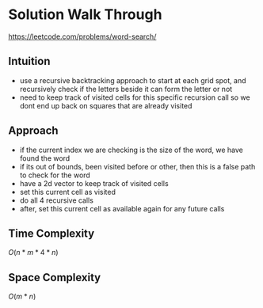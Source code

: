 # Solution Walk Through
https://leetcode.com/problems/word-search/

## Intuition
- use a recursive backtracking approach to start at each grid spot, and recursively check if the letters beside it can form the letter or not
- need to keep track of visited cells for this specific recursion call so we dont end up back on squares that are already visited

## Approach
- if the current index we are checking is the size of the word, we have found the word
- if its out of bounds, been visited before or other, then this is a false path to check for the word
- have a 2d vector to keep track of visited cells
- set this current cell as visited
- do all 4 recursive calls
- after, set this current cell as available again for any future calls

## Time Complexity
$O(n*m * 4*n)$

## Space Complexity
$O(m*n)$



